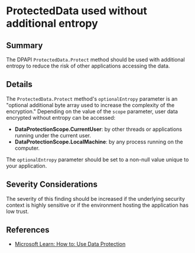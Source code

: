 # ProtectedData used without additional entropy

## Summary

The DPAPI `ProtectedData.Protect` method should be used with additional entropy to reduce the risk of other applications accessing the data.

## Details

The `ProtectedData.Protect` method's `optionalEntropy` parameter is an "optional additional byte array used to increase the complexity of the encryption."
Depending on the value of the `scope` parameter, user data encrypted without entropy can be accessed:

* **DataProtectionScope.CurrentUser**: by other threads or applications running under the current user.
* **DataProtectionScope.LocalMachine**: by any process running on the computer.

The `optionalEntropy` parameter should be set to a non-null value unique to your application.

## Severity Considerations

The severity of this finding should be increased if the underlying security
context is highly sensitive or if the environment hosting the application has low trust.

## References

* [Microsoft Learn: How to: Use Data Protection](https://learn.microsoft.com/en-us/dotnet/standard/security/how-to-use-data-protection)
